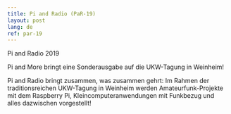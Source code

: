 ```yaml
---
title: Pi and Radio (PaR-19)
layout: post
lang: de
ref: par-19
---
```


Pi and Radio 2019

Pi and More bringt eine Sonderausgabe auf die UKW-Tagung in Weinheim!

Pi and Radio bringt zusammen, was zusammen gehrt: Im Rahmen der traditionsreichen UKW-Tagung in Weinheim werden Amateurfunk-Projekte mit dem Raspberry Pi, Kleincomputeranwendungen mit Funkbezug und alles dazwischen vorgestellt!

